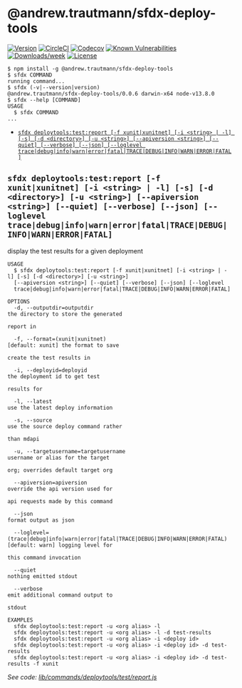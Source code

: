 @andrew.trautmann/sfdx-deploy-tools
=====================



[![Version](https://img.shields.io/npm/v/@andrew.trautmann/sfdx-deploy-tools.svg)](https://npmjs.org/package/@andrew.trautmann/sfdx-deploy-tools)
[![CircleCI](https://circleci.com/gh/atraut93/sfdx-deploy-tools/tree/master.svg?style=shield)](https://circleci.com/gh/atraut93/sfdx-deploy-tools/tree/master)
[![Codecov](https://codecov.io/gh/atraut93/sfdx-deploy-tools/branch/master/graph/badge.svg)](https://codecov.io/gh/atraut93/sfdx-deploy-tools)
[![Known Vulnerabilities](https://snyk.io/test/github/atraut93/sfdx-deploy-tools/badge.svg)](https://snyk.io/test/github/atraut93/sfdx-deploy-tools)
[![Downloads/week](https://img.shields.io/npm/dw/@andrew.trautmann/sfdx-deploy-tools.svg)](https://npmjs.org/package/@andrew.trautmann/sfdx-deploy-tools)
[![License](https://img.shields.io/npm/l/@andrew.trautmann/sfdx-deploy-tools.svg)](https://github.com/andrew.trautmann/sfdx-deploy-tools/blob/master/package.json)

<!-- toc -->

<!-- tocstop -->
<!-- install -->
<!-- usage -->
```sh-session
$ npm install -g @andrew.trautmann/sfdx-deploy-tools
$ sfdx COMMAND
running command...
$ sfdx (-v|--version|version)
@andrew.trautmann/sfdx-deploy-tools/0.0.6 darwin-x64 node-v13.8.0
$ sfdx --help [COMMAND]
USAGE
  $ sfdx COMMAND
...
```
<!-- usagestop -->
<!-- commands -->
* [`sfdx deploytools:test:report [-f xunit|xunitnet] [-i <string> | -l] [-s] [-d <directory>] [-u <string>] [--apiversion <string>] [--quiet] [--verbose] [--json] [--loglevel trace|debug|info|warn|error|fatal|TRACE|DEBUG|INFO|WARN|ERROR|FATAL]`](#sfdx-deploytoolstestreport--f-xunitxunitnet--i-string---l--s--d-directory--u-string---apiversion-string---quiet---verbose---json---loglevel-tracedebuginfowarnerrorfataltracedebuginfowarnerrorfatal)

## `sfdx deploytools:test:report [-f xunit|xunitnet] [-i <string> | -l] [-s] [-d <directory>] [-u <string>] [--apiversion <string>] [--quiet] [--verbose] [--json] [--loglevel trace|debug|info|warn|error|fatal|TRACE|DEBUG|INFO|WARN|ERROR|FATAL]`

display the test results for a given deployment

```
USAGE
  $ sfdx deploytools:test:report [-f xunit|xunitnet] [-i <string> | -l] [-s] [-d <directory>] [-u <string>] 
  [--apiversion <string>] [--quiet] [--verbose] [--json] [--loglevel 
  trace|debug|info|warn|error|fatal|TRACE|DEBUG|INFO|WARN|ERROR|FATAL]

OPTIONS
  -d, --outputdir=outputdir                                                         the directory to store the generated
                                                                                    report in

  -f, --format=(xunit|xunitnet)                                                     [default: xunit] the format to save
                                                                                    create the test results in

  -i, --deployid=deployid                                                           the deployment id to get test
                                                                                    results for

  -l, --latest                                                                      use the latest deploy information

  -s, --source                                                                      use the source deploy command rather
                                                                                    than mdapi

  -u, --targetusername=targetusername                                               username or alias for the target
                                                                                    org; overrides default target org

  --apiversion=apiversion                                                           override the api version used for
                                                                                    api requests made by this command

  --json                                                                            format output as json

  --loglevel=(trace|debug|info|warn|error|fatal|TRACE|DEBUG|INFO|WARN|ERROR|FATAL)  [default: warn] logging level for
                                                                                    this command invocation

  --quiet                                                                           nothing emitted stdout

  --verbose                                                                         emit additional command output to
                                                                                    stdout

EXAMPLES
  sfdx deploytools:test:report -u <org alias> -l
  sfdx deploytools:test:report -u <org alias> -l -d test-results
  sfdx deploytools:test:report -u <org alias> -i <deploy id>
  sfdx deploytools:test:report -u <org alias> -i <deploy id> -d test-results
  sfdx deploytools:test:report -u <org alias> -i <deploy id> -d test-results -f xunit
```

_See code: [lib/commands/deploytools/test/report.js](https://github.com/atraut93/sfdx-deploy-tools/blob/v0.0.6/lib/commands/deploytools/test/report.js)_
<!-- commandsstop -->
